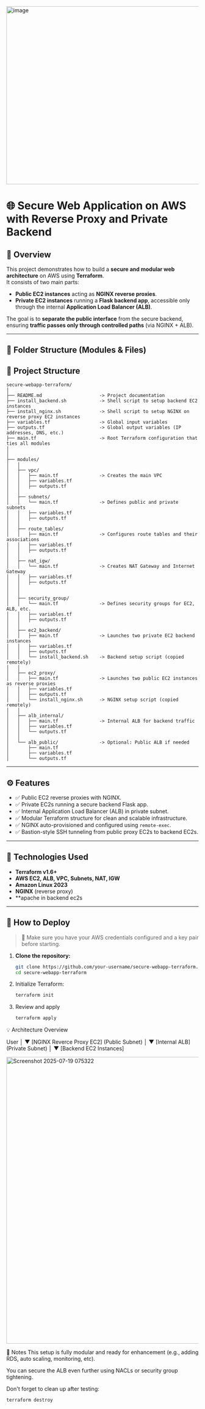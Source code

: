 
<img width="782" height="467" alt="image" src="https://github.com/user-attachments/assets/b3cda761-3ce8-4d6d-a2f2-dcc888c6e31a" />


# 🌐 Secure Web Application on AWS with Reverse Proxy and Private Backend

## 📘 Overview

This project demonstrates how to build a **secure and modular web architecture** on AWS using **Terraform**.  
It consists of two main parts:

- **Public EC2 instances** acting as **NGINX reverse proxies**.
- **Private EC2 instances** running a **Flask backend app**, accessible only through the internal **Application Load Balancer (ALB)**.

The goal is to **separate the public interface** from the secure backend, ensuring **traffic passes only through controlled paths** (via NGINX + ALB).

---

## 📁 Folder Structure (Modules & Files)
## 📁 Project Structure

```
secure-webapp-terraform/
│
├── README.md                     -> Project documentation
├── install_backend.sh            -> Shell script to setup backend EC2 instances
├── install_nginx.sh              -> Shell script to setup NGINX on reverse proxy EC2 instances
├── variables.tf                  -> Global input variables
├── outputs.tf                    -> Global output variables (IP addresses, DNS, etc.)
├── main.tf                       -> Root Terraform configuration that ties all modules
│
│
├── modules/
│   │
│   ├── vpc/
│   │   ├── main.tf               -> Creates the main VPC
│   │   ├── variables.tf
│   │   ├── outputs.tf
│   │
│   ├── subnets/
│   │   └── main.tf               -> Defines public and private subnets
│   │   ├── variables.tf
│   │   ├── outputs.tf
│   │
│   ├── route_tables/
│   │   ├── main.tf               -> Configures route tables and their associations
│   │   ├── variables.tf
│   │   ├── outputs.tf
│   │
│   ├── nat_igw/
│   │   └── main.tf               -> Creates NAT Gateway and Internet Gateway
│   │   ├── variables.tf
│   │   ├── outputs.tf
│   │
│   │
│   ├── security_group/
│   │   └── main.tf               -> Defines security groups for EC2, ALB, etc.
│   │   ├── variables.tf
│   │   ├── outputs.tf
│   │
│   ├── ec2_backend/
│   │   ├── main.tf               -> Launches two private EC2 backend instances
│   │   ├── variables.tf
│   │   ├── outputs.tf
│   │   └── install_backend.sh    -> Backend setup script (copied remotely)
│   │
│   ├── ec2_proxy/
│   │   ├── main.tf               -> Launches two public EC2 instances as reverse proxies
│   │   ├── variables.tf
│   │   ├── outputs.tf
│   │   └── install_nginx.sh      -> NGINX setup script (copied remotely)
│   │
│   ├── alb_internal/
│   │   ├── main.tf               -> Internal ALB for backend traffic
│   │   ├── variables.tf
│   │   └── outputs.tf
│   │
│   └── alb_public/               -> Optional: Public ALB if needed
│       ├── main.tf
│       ├── variables.tf
│       └── outputs.tf
```


---

## ⚙️ Features

- ✅ Public EC2 reverse proxies with NGINX.
- ✅ Private EC2s running a secure backend Flask app.
- ✅ Internal Application Load Balancer (ALB) in private subnet.
- ✅ Modular Terraform structure for clean and scalable infrastructure.
- ✅ NGINX auto-provisioned and configured using `remote-exec`.
- ✅ Bastion-style SSH tunneling from public proxy EC2s to backend EC2s.

---

## 🧰 Technologies Used

- **Terraform v1.6+**
- **AWS EC2, ALB, VPC, Subnets, NAT, IGW**
- **Amazon Linux 2023**
- **NGINX** (reverse proxy)
- **apache in backend ec2s

---

## 🚀 How to Deploy

> 📝 Make sure you have your AWS credentials configured and a key pair before starting.

1. **Clone the repository:**
   ```bash
   git clone https://github.com/your-username/secure-webapp-terraform.git
   cd secure-webapp-terraform
   
2. Initialize Terraform:
   ```bash
   terraform init


3. Review and apply
   ```bash
   terraform apply


💡 Architecture Overview

User
 │
 ▼
[NGINX Reverce Proxy EC2] (Public Subnet)
 │
 ▼
[Internal ALB] (Private Subnet)
 │
 ▼
[Backend EC2 Instances] 


<img width="1702" height="752" alt="Screenshot 2025-07-19 075322" src="https://github.com/user-attachments/assets/48ce0e7b-ce07-4cfb-89bc-1d4049472e81" />



📌 Notes
This setup is fully modular and ready for enhancement (e.g., adding RDS, auto scaling, monitoring, etc).

You can secure the ALB even further using NACLs or security group tightening.

Don't forget to clean up after testing:
```bash
terraform destroy
